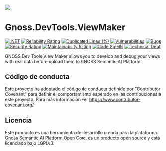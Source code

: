 ![](https://content.gnoss.ws/imagenes/proyectos/personalizacion/7e72bf14-28b9-4beb-82f8-e32a3b49d9d3/cms/logognossazulprincipal.png)

# Gnoss.DevTools.ViewMaker

[![.NET](https://github.com/equipognoss/Gnoss.DevTools.ViewMaker/actions/workflows/dotnet.yml/badge.svg)](https://github.com/equipognoss/Gnoss.DevTools.ViewMaker/actions/workflows/dotnet.yml)
[![Reliability Rating](https://sonarcloud.io/api/project_badges/measure?project=equipognoss_Gnoss.DevTools.ViewMaker&metric=reliability_rating)](https://sonarcloud.io/summary/new_code?id=equipognoss_Gnoss.DevTools.ViewMaker)
[![Duplicated Lines (%)](https://sonarcloud.io/api/project_badges/measure?project=equipognoss_Gnoss.DevTools.ViewMaker&metric=duplicated_lines_density)](https://sonarcloud.io/summary/new_code?id=equipognoss_Gnoss.DevTools.ViewMaker)
[![Vulnerabilities](https://sonarcloud.io/api/project_badges/measure?project=equipognoss_Gnoss.DevTools.ViewMaker&metric=vulnerabilities)](https://sonarcloud.io/summary/new_code?id=equipognoss_Gnoss.DevTools.ViewMaker)
[![Bugs](https://sonarcloud.io/api/project_badges/measure?project=equipognoss_Gnoss.DevTools.ViewMaker&metric=bugs)](https://sonarcloud.io/summary/new_code?id=equipognoss_Gnoss.DevTools.ViewMaker)
[![Security Rating](https://sonarcloud.io/api/project_badges/measure?project=equipognoss_Gnoss.DevTools.ViewMaker&metric=security_rating)](https://sonarcloud.io/summary/new_code?id=equipognoss_Gnoss.DevTools.ViewMaker)
[![Maintainability Rating](https://sonarcloud.io/api/project_badges/measure?project=equipognoss_Gnoss.DevTools.ViewMaker&metric=sqale_rating)](https://sonarcloud.io/summary/new_code?id=equipognoss_Gnoss.DevTools.ViewMaker)
[![Code Smells](https://sonarcloud.io/api/project_badges/measure?project=equipognoss_Gnoss.DevTools.ViewMaker&metric=code_smells)](https://sonarcloud.io/summary/new_code?id=equipognoss_Gnoss.DevTools.ViewMaker)
[![Technical Debt](https://sonarcloud.io/api/project_badges/measure?project=equipognoss_Gnoss.DevTools.ViewMaker&metric=sqale_index)](https://sonarcloud.io/summary/new_code?id=equipognoss_Gnoss.DevTools.ViewMaker)

GNOSS Dev Tools View Maker allows you to develop and debug your views with real data before upload them to GNOSS Semantic AI Platform. 

## Código de conducta
Este proyecto ha adoptado el código de conducta definido por "Contributor Covenant" para definir el comportamiento esperado en las contribuciones a este proyecto. Para más información ver https://www.contributor-covenant.org/

## Licencia
Este producto es una herramienta de desarrollo creada para la plataforma [Gnoss Semantic AI Platform Open Core](https://github.com/equipognoss/Gnoss.SemanticAIPlatform.OpenCORE), es un producto open source y está licenciado bajo LGPLv3.
